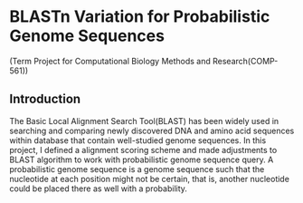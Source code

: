 # BLASTn Variation for Probabilistic Genome Sequences
(Term Project for Computational Biology Methods and Research(COMP-561))

## Introduction
The Basic Local Alignment Search Tool(BLAST) has been widely used in searching and comparing newly discovered DNA and amino acid sequences within database that contain well-studied genome sequences. In this project, I defined a alignment scoring scheme and made adjustments to BLAST algorithm to work with probabilistic genome sequence query. A probabilistic genome sequence is a genome sequence such that the nucleotide at each position might not be certain, that is, another nucleotide could be placed there as well with a probability.  


